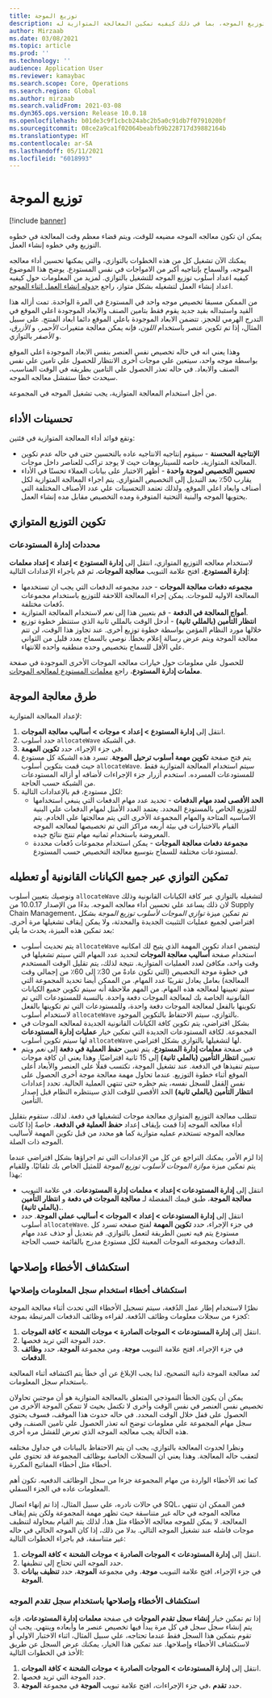 ```yaml
---
title: توزيع الموجة
description: يوضح هذا الموضوع كيفيه اعداد خطوه توزيع الموجه، بما في ذلك كيفيه تمكين المعالجة المتوازية له.
author: Mirzaab
ms.date: 03/08/2021
ms.topic: article
ms.prod: ''
ms.technology: ''
audience: Application User
ms.reviewer: kamaybac
ms.search.scope: Core, Operations
ms.search.region: Global
ms.author: mirzaab
ms.search.validFrom: 2021-03-08
ms.dyn365.ops.version: Release 10.0.18
ms.openlocfilehash: b01de3c9f1cbcb24abc2b5a0c91db7f0791020bf
ms.sourcegitcommit: 08ce2a9ca1f02064beabfb9b228717d39882164b
ms.translationtype: HT
ms.contentlocale: ar-SA
ms.lasthandoff: 05/11/2021
ms.locfileid: "6018993"
---
```

# <a name="wave-allocation"></a>توزيع الموجة

[!include [banner](../includes/banner.md)]

يمكن ان تكون معالجه الموجه مضيعه للوقت، ويتم قضاء معظم وقت المعالجة في خطوه التوزيع وفي خطوه إنشاء العمل.

يمكنك الآن تشغيل كل من هذه الخطوات بالتوازي، والتي يمكنها تحسين أداء معالجه الموجه، والسماح بإنتاجيه أكبر من الامواجات في نفس المستودع. يوضح هذا الموضوع كيفيه اعداد أسلوب توزيع الموجه للتشغيل بالتوازي. لمزيد من المعلومات حول كيفيه اعداد إنشاء العمل لتشغيله بشكل متواز، راجع [جدوله إنشاء العمل اثناء الموجه](configure-wave-schedule-work-creation.md).

من الممكن مسبقا تخصيص موجه واحد في المستودع في المرة الواحدة. تمت أزاله هذا القيد واستبداله بقيد جديد يقوم فقط بتامين الصنف والابعاد الموجودة اعلي الموقع في التدرج الهرمي للحجز. تتضمن الابعاد الموجودة باعلي الموقع دائما ابعاد المنتج. على سبيل المثال، إذا تم تكوين عنصر باستخدام *اللون*، فإنه يمكن معالجة متغيرات *الأحمر*، و *الأزرق*، و *الأصفر* بالتوازي.

وهذا يعني انه في حاله تخصيص نفس العنصر بنفس الابعاد الموجودة اعلي الموقع بواسطة موجه واحد، سيتعين علي موجات أخرى الانتظار للحصول علي تامين علي نفس الصنف والابعاد. في حاله تعذر الحصول علي التامين بطريقه في الوقت المناسب، سيحدث خطا ستفشل معالجه الموجه.

من أجل استخدام المعالجة المتوازية، يجب تشغيل الموجه في المجموعة.

## <a name="performance-improvements"></a>تحسينات الأداء

وتقع فوائد أداء المعالجة المتوازية في فئتين:

- **الإنتاجية المحسنة** - سيقوم إنتاجيه الانتاجيه عاده بالتحسين حتى في حاله عدم تكوين المعالجة المتوازية، خاصه للسيناريوهات حيث لا يوجد تراكب للعناصر داخل موجات.
- **تحسين التخصيص لموجة واحدة** - أظهر الاختبار على بيانات العملاء تحسنًا في الأداء يقارب 50٪ بعد التبديل إلى التخصيص المتوازي. يتم اجراء المعالجة المتوازية لكل أصناف وابعاد اعلي الموقع، ولذلك تعتمد التحسينات علي عدد الأصناف المختلفة التي يحتويها الموجه والبنية التحتية المتوفرة ومده التخصيص مقابل مده إنشاء العمل.

## <a name="configure-parallel-allocation"></a>تكوين التوزيع المتوازي

### <a name="warehouse-management-parameters"></a>محددات إدارة المستودعات

لاستخدام معالجه التوزيع المتوازي، انتقل إلى **إدارة المستودع > إعداد > إعداد معلمات إدارة المستودع**، افتح علامة التبويب **معالجة الموجات**، ثم قم باجراء الإعدادات التالية:

- **مجموعه دفعات معالجة الموجات** - حدد مجموعه الدفعات التي يجب ان تستخدمها المعالجة الاوليه للموجات. يمكن إجراء المعالجة اللاحقة للتوزيع باستخدام مجموعات دُفعات مختلفة.
- **أمواج المعالجة في الدفعة** - قم بتعيين هذا إلى *نعم* لاستخدام المعالجة المتوازية.
- **انتظار التأمين (بالمللي ثانية)** - أدخل الوقت بالمللي ثانية الذي ستنتظر خطوة توزيع خلالها مورد النظام المؤمن بواسطة خطوة توزيع أخرى. عند تجاوز هذا الوقت، لن تتم معالجة الموجة ويتم عرض رسالة إعلام بخطأ. نوصي بالسماح بعدد قليل من الثواني علي الأقل للسماح بتخصيص وحده منطقيه واحده للانتهاء.

للحصول علي معلومات حول خيارات معالجه الموجات الأخرى الموجودة في صفحة **معلمات إدارة المستودع**، راجع [معلمات المستودع لمعالجه الموجات](wave-warehouse-parameters.md).

## <a name="wave-process-methods"></a>طرق معالجة الموجة

لإعداد المعالجة المتوازية:

1. انتقل إلى **إدارة المستودع > إعداد > موجات > أساليب معالجة الموجات**.
1. حدد أسلوب `allocateWave` في الشبكة.
1. في جزء الإجراء، حدد **تكوين المهمة**.
1. يتم فتح صفحة **تكوين مهمة أسلوب ترحيل الموجة**. تسرد هذه الشبكة كل مستودع حيث قمت بتكوين أسلوب `allocateWave`. سيتم استخدام المعالجة المتوازية فقط للمستودعات المسرده. استخدم أزرار جزء الإجراءات لأضافه أو أزاله المستودعات من الشبكة حسب الحاجة. 
1. لكل مستودع، قم بالإعدادات التالية:
    - **الحد الأقصى لعدد مهام الدفعات** - تحديد عدد مهام الدفعات التي ينبغي استخدامها للتوزيع الخاص بالمستودع المحدد. يعتمد العدد الأمثل لمهام الدفعات علي البنية الاساسيه المتاحة والمهام المجموعة الأخرى التي يتم معالجتها علي الخادم. يتم القيام بالاختبارات في بيئة أربعه مراكز التي تم تخصيصها لمعالجه الموجه المعروضة باستخدام ثمانيه مهام تنتج نتائج جيده.
    - **مجموعة دفعات معالجة الموجات** - يمكن استخدام مجموعات دُفعات محددة لمستودعات مختلفة للسماح بتوسيع معالجة التخصيص حسب المستودع.

## <a name="enable-or-disable-parallelization-across-all-legal-entities"></a>تمكين التوازي عبر جميع الكيانات القانونية أو تعطيله

ونوصيك بتعيين أسلوب `allocateWave` لتشغيله بالتوازي عبر كافة الكيانات القانونية وذلك لان ذلك يساعد علي تحسين أداء معالجه الموجه. بدءًا من الإصدار 10.0.17 من Supply Chain Management، تم تمكين ميزة *توازي الموجات لأسلوب توزيع الموجة* بشكل افتراضي لجميع عمليات التثبيت الجديدة والمحدثة، ولا يمكن إيقاف تشغيلها مرة أخرى. بعد تمكين هذه الميزة، يحدث ما يلي:

- يتم تحديث أسلوب `allocateWave` ليتضمن اعداد تكوين المهمة الذي يتيح لك امكانيه استخدام صفحة **أساليب معالجة الموجات** لتحديد عدد المهام التي سيتم تشغيلها في وقت واحد، مكافئ لعدد العمليات المتوازية. نتيجة لذلك، يتم تقليل الوقت المستخدم في خطوة موجة التخصيص (التي تكون عادةً من 30٪ إلى 60٪ من إجمالي وقت المعالجة) بعامل يعادل تقريبًا عدد المهام. من الممكن أيضا تحديد المجموعة التي سيتم تعيينها لمعالجه هذه المهام. من المهم ملاحظة أنه سيتم تكوين جميع الكيانات القانونية الخاصة بك لمعالجة الموجات دفعة واحدة. بالنسبة للمستودعات التي تم تكوينها بالفعل لمعالجة الموجات دفعة واحدة، وللمستودعات التي تم تكوينها بالفعل لاستخدام أسلوب `allocateWave` بالتوازي، سيتم الاحتفاظ بالتكوين الموجود.
- بشكل افتراضي، يتم تكوين كافة الكيانات القانونية الجديدة لمعالجه الموجات في المجموعة. لكافة المستودعات الجديدة التي تمكين خيار **عمليات إدارة المستودعات** لها سيتم تكوين أسلوب `allocateWave` لها لتشغيلها بالتوازي بشكل افتراضي.
- في صفحة **معلمات إدارة المستودع**، يتم تعيين **حفظ العملية في دفعة** إلى *نعم* ويتم تعيين **انتظار التأمين (بالملي ثانية)** إلى 15 ثانية افتراضيًا. وهذا يعني ان كافة موجات سيتم تنفيذها في الدفعة. عند تشغيل الموجة، تكتسب قفلًا على العنصر والأبعاد أعلى الموقع أثناء خطوة التوزيع. عندما تحاول مهمة معالجة موجة أخرى الحصول على نفس القفل للسجل نفسه، يتم حظره حتى تنتهي العملية الحالية. تحدد إعدادات **انتظار التأمين (بالملي ثانية)** الحد الأقصى للوقت الذي سينتظره النظام قبل إصدار التأمين.

تتطلب معالجة التوزيع المتوازي معالجة موجات لتشغيلها في دفعة. لذلك، ستقوم بتقليل أداء معالجه الموجه إذا قمت بإيقاف إعداد **حفظ العملية في الدفعة**، خاصةً إذا كانت معالجه الموجه تستخدم عمليه متوازية كما هو محدد من قبل تكوين المهمة لأساليب الموجه ذات الصلة.

إذا لزم الأمر، يمكنك التراجع عن كل من الإعدادات التي تم اجراؤها بشكل افتراضي عندما يتم تمكين ميزة *موازة الموجات لأسلوب توزيع الموجة* للمثيل الخاص بك تلقائيًا. وللقيام بهذا:

- انتقل إلى **إدارة المستودعات \> إعداد \> معلمات إدارة المستودعات**. في علامة التبويب **معالجة الموجة**، طبق قيمك المفضلة لـ **معالجة الموجات في دفعة** و **انتظار التأمين (بالملي ثانية).**.
- انتقل إلى **إدارة المستودعات \> إعداد \> الموجات \> أساليب عملي الموجة**. حدد أسلوب `allocateWave`. في جزء الإجراء، حدد **تكوين المهمة** لفتح صفحه تسرد كل مستودع يتم فيه تعيين الطريقة لتعمل بالتوازي. قم بتعديل أو حذف عدد مهام الدفعات ومجموعه الموجات المعينة لكل مستودع مدرج بالقائمة حسب الحاجة.

## <a name="troubleshooting"></a>استكشاف الأخطاء وإصلاحها

### <a name="troubleshoot-using-the-infolog"></a>استكشاف أخطاء استخدام سجل المعلومات وإصلاحها

نظرًا لاستخدام إطار عمل الدُفعة، سيتم تسجيل الأخطاء التي تحدث أثناء معالجة الموجة كجزء من سجلات معلومات وظائف الدُفعة. لقراءه وظائف الدفعات المرتبطة بموجة:

1. انتقل إلى **إدارة المستودعات \> الموجات الصادرة‬ \> موجات الشحنة‬ \> كافة الموجات‬**.
1. حدد الموجة التي تريد فحصها.
1. في جزء الإجراء، افتح علامة التبويب **موجة**، ومن مجموعة **الموجة**، حدد **وظائف الدفعات**.

تُعد معالجة الموجة ذاتية التصحيح، لذا يجب الإبلاغ عن أي خطأ يتم اكتشافه أثناء المعالجة باستخدام سجل المعلومات.

يمكن أن يكون الخطأ النموذجي المتعلق بالمعالجة المتوازية هو أن موجتين تحاولان تخصيص نفس العنصر في نفس الوقت وأخرى لا تكتمل بحيث لا تتمكن الموجة الأخرى من الحصول على قفل خلال الوقت المحدد. في حاله حدوث هذا الموقف، فسوف يحتوي سجل مهام المجموعة علي معلومات توضح انه تعذر الحصول علي تامين الصنف، وفي هذه الحالة يجب معالجه الموجه الذي تعرض للفشل مره أخرى.

ونظرا لحدوث المعالجة بالتوازي، يجب ان يتم الاحتفاظ بالبيانات في جداول مختلفه لتعقب حاله المعالجة. وهذا يعني ان السجلات الخاصة بوظائف المجموعة قد تحتوي علي أخطاء مثل أخطاء المفاتيح المكررة.

كما تعد الأخطاء الواردة من مهام المجموعة جزءا من سجل الوظائف الدفعيه. تكون أهم المعلومات عاده في الجزء السفلي.

في حالات نادره، علي سبيل المثال، إذا تم إنهاء اتصال SQL، فمن الممكن ان تنتهي معالجه الموجه في حاله غير متناسقة حيث تظهر مهمة المجموعة ولكن يتم إيقاف المعالجة. لا يمكن للموجه معالجه الأخطاء مثل هذا، لذلك يتم القيام بمحاولة لتنظيف موجات فاشله عند تشغيل الموجه التالي. بدلا من ذلك، إذا كان الموجه الحالي في حاله غير متناسقة، قم باجراء الخطوات التالية:

1. انتقل إلى **إدارة المستودعات \> الموجات الصادرة‬ \> موجات الشحنة‬ \> كافة الموجات‬**.
1. حدد الموجه التي تحتاج إلى تنظيفها.
1. في جزء الإجراء، افتح علامة التبويب **موجة**، وفي مجموعة **الموجة**، حدد **تنظيف بيانات الموجة**.

### <a name="troubleshoot-using-the-wave-progress-log"></a>استكشاف الأخطاء وإصلاحها باستخدام سجل تقدم الموجه

إذا تم تمكين خيار **إنشاء سجل تقدم الموجات** في صفحة **معلمات إدارة المستودعات**، فإنه يتم إنشاء سجل سجل في كل مرة يبدأ فيها تخصيص عنصر ما وأبعاده وينتهي. يجب ان تقوم بتمكين هذا السجل فقط عندما تحتاجه، علي سبيل المثال، اثناء الاختبار الاولي أو لاستكشاف الأخطاء وإصلاحها. عند تمكين هذا الخيار، يمكنك عرض السجل عن طريق الأخذ في الخطوات التالية:

1. انتقل إلى **إدارة المستودعات \> الموجات الصادرة‬ \> موجات الشحنة‬ \> كافة الموجات‬**.
1. حدد الموجة التي تريد فحصها.
1. في جزء الإجراءات، افتح علامة تبويب **الموجة** في مجموعة **الموجة‏‎‬**، حدد **تقدم**.
